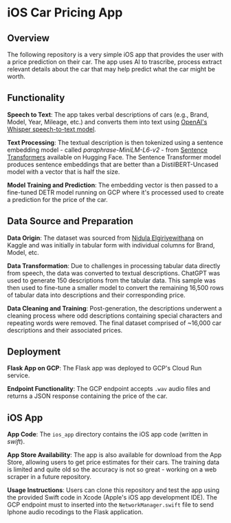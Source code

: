 # iOS Car Pricing App

## Overview

The following repository is a very simple iOS app that provides the user with a price prediction on their car. The app uses AI to trascribe, process extract relevant details about the car that may help predict what the car might be worth. 

## Functionality
**Speech to Text**: The app takes verbal descriptions of cars (e.g., Brand, Model, Year, Mileage, etc.) and converts them into text using [OpenAI's Whisper speech-to-text model](https://huggingface.co/openai/whisper-base).

**Text Processing**: The textual description is then tokenized using a sentence embedding model - called *paraphrase-MiniLM-L6-v2* - from [Sentence Transformers](https://huggingface.co/sentence-transformers) available on Hugging Face. The Sentence Transformer model produces sentence embeddings that are better than a DistilBERT-Uncased model with a vector that is half the size. 

**Model Training and Prediction**: The embedding vector is then passed to a fine-tuned DETR model running on GCP where it's processed used to create a prediction for the price of the car. 

## Data Source and Preparation
**Data Origin**: The dataset was sourced from [Nidula Elgiriyewithana](https://www.kaggle.com/datasets/nelgiriyewithana/australian-vehicle-prices) on Kaggle and was initially in tabular form with individual columns for Brand, Model, etc.

**Data Transformation**: Due to challenges in processing tabular data directly from speech, the data was converted to textual descriptions. ChatGPT was used to generate 150 descriptions from the tabular data. This sample was then used to fine-tune a smaller model to convert the remaining 16,500 rows of tabular data into descriptions and their corresponding price.

**Data Cleaning and Training**: Post-generation, the descriptions underwent a cleaning process where odd descriptions containing special characters and repeating words were removed. The final dataset comprised of ~16,000 car descriptions and their associated prices.

## Deployment
**Flask App on GCP**: The Flask app was deployed to GCP's Cloud Run service.

**Endpoint Functionality**: The GCP endpoint accepts ``.wav`` audio files and returns a JSON response containing the price of the car.

## iOS App
**App Code**: The ``ios_app`` directory contains the iOS app code (written in *swift*).

**App Store Availability**: The app is also available for download from the App Store, allowing users to get price estimates for their cars. The training data is limited and quite old so the accuracy is not so great - working on a web scraper in a future repository. 

**Usage Instructions**: Users can clone this repository and test the app using the provided Swift code in Xcode (Apple's iOS app development IDE). The GCP endpoint must to inserted into the ``NetworkManager.swift`` file to send Iphone audio recodings to the Flask application.
